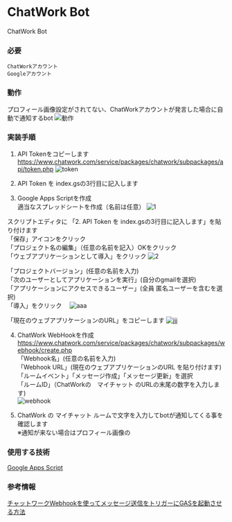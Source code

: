 # ChatWork Bot
ChatWork Bot
### 必要
```
ChatWorkアカウント
Googleアカウント
```

### 動作
プロフィール画像設定がされてない、ChatWorkアカウントが発言した場合に自動で通知するbot
![動作](https://user-images.githubusercontent.com/45530161/66712756-5cfa3400-eddc-11e9-9ebe-f42982383013.gif)

### 実装手順
1. API Tokenをコピーします
https://www.chatwork.com/service/packages/chatwork/subpackages/api/token.php
![token](https://user-images.githubusercontent.com/45530161/66712973-91bbba80-eddf-11e9-805f-c1e1afc12d0e.png)

2. API Token を index.gsの3行目に記入します

3. Google Apps Scriptを作成  
適当なスプレッドシートを作成（名前は任意）
![1](https://user-images.githubusercontent.com/45530161/66713135-aef18880-ede1-11e9-8641-ab28dbffc7c8.png)


スクリプトエディタに 「2. API Token を index.gsの3行目に記入します」を貼り付けます    
「保存」アイコンをクリック    
「プロジェクト名の編集」（任意の名前を記入）OKをクリック    
「ウェブアプリケーションとして導入」をクリック
![2](https://user-images.githubusercontent.com/45530161/66713205-7bfbc480-ede2-11e9-9f79-81a7520fc01f.png)

「プロジェクトバージョン」(任意の名前を入力)    
「次のユーザーとしてアプリケーションを実行」(自分のgmailを選択)    
「アプリケーションにアクセスできるユーザー」(全員 匿名ユーザーを含むを選択)    
「導入」をクリック　
![aaa](https://user-images.githubusercontent.com/45530161/66713341-a3539100-ede4-11e9-9723-6f0378578156.png)

「現在のウェブアプリケーションのURL」をコピーします
![jjj](https://user-images.githubusercontent.com/45530161/66713548-2a096d80-ede7-11e9-91c4-8e446b695927.png)

4. ChatWork WebHookを作成
https://www.chatwork.com/service/packages/chatwork/subpackages/webhook/create.php    
「Webhook名」(任意の名前を入力)    
「Webhook URL」(現在のウェブアプリケーションのURL を貼り付けます)     
「ルームイベント」「メッセージ作成」「メッセージ更新」を選択    
「ルームID」（ChatWorkの　マイチャット のURLの末尾の数字を入力します)   
![webhook](https://user-images.githubusercontent.com/45530161/66713685-bd8f6e00-ede8-11e9-9195-a2f066a3cca4.png)

5. ChatWork の マイチャット ルームで文字を入力してbotが通知してくる事を確認します    
※通知が来ない場合はプロフィール画像の

### 使用する技術
[Google Apps Script](https://developers.google.com/apps-script/)

### 参考情報
[チャットワークWebhookを使ってメッセージ送信をトリガーにGASを起動させる方法](https://tonari-it.com/gas-chatwork-webhook-message/#toc1)

